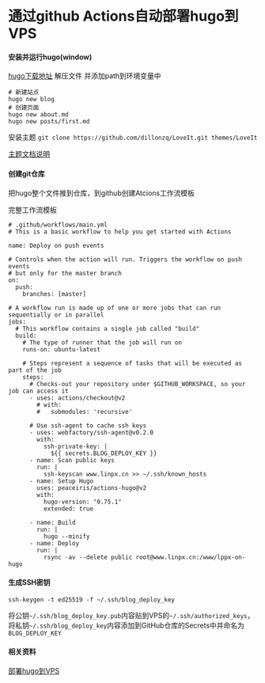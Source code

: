 # 通过github Actions自动部署hugo到VPS


#### 安装并运行hugo(window)

[hugo下载地址](https://github.com/gohugoio/hugo/releases)   解压文件 并添加path到环境变量中

```
# 新建站点
hugo new blog
# 创建页面
hugo new about.md
hugo new posts/first.md
```

安装主题 `git clone https://github.com/dillonzq/LoveIt.git themes/LoveIt`

[主题文档说明](https://hugoloveit.com/zh-cn/)

####  创建git仓库

把hugo整个文件推到仓库，到github创建Atcions工作流模板

完整工作流模板

````
# .github/workflows/main.yml
# This is a basic workflow to help you get started with Actions

name: Deploy on push events

# Controls when the action will run. Triggers the workflow on push events
# but only for the master branch
on:
  push:
    branches: [master]

# A workflow run is made up of one or more jobs that can run sequentially or in parallel
jobs:
  # This workflow contains a single job called "build"
  build:
    # The type of runner that the job will run on
    runs-on: ubuntu-latest

    # Steps represent a sequence of tasks that will be executed as part of the job
    steps:
      # Checks-out your repository under $GITHUB_WORKSPACE, so your job can access it
      - uses: actions/checkout@v2
        # with:
        #   submodules: 'recursive'

      # Use ssh-agent to cache ssh keys
      - uses: webfactory/ssh-agent@v0.2.0
        with:
          ssh-private-key: |
            ${{ secrets.BLOG_DEPLOY_KEY }}
      - name: Scan public keys
        run: |
          ssh-keyscan www.linpx.cn >> ~/.ssh/known_hosts
      - name: Setup Hugo
        uses: peaceiris/actions-hugo@v2
        with:
          hugo-version: "0.75.1"
          extended: true

      - name: Build
        run: |
          hugo --minify
      - name: Deploy
        run: |
          rsync -av --delete public root@www.linpx.cn:/www/lppx-on-hugo

````

####  生成SSH密钥

```
ssh-keygen -t ed25519 -f ~/.ssh/blog_deploy_key
```

将公钥`~/.ssh/blog_deploy_key.pub`内容贴到VPS的`~/.ssh/authorized_keys`，将私钥`~/.ssh/blog_deploy_key`内容添加到GitHub仓库的Secrets中并命名为`BLOG_DEPLOY_KEY`

####   相关资料

[部署hugo到VPS](https://blog.lancitou.net/using-github-actions-to-deploy-hugo-blog-to-self-hosted-vps/)


